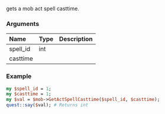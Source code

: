 gets a mob act spell casttime.
### Arguments
**Name**|**Type**|**Description**
:---|:---|:---
spell_id|int|
casttime||

### Example

```perl
my $spell_id = 1;
my $casttime = 1;
my $val = $mob->GetActSpellCasttime($spell_id, $casttime);
quest::say($val); # Returns int
```